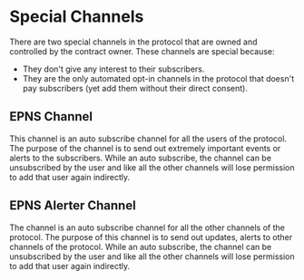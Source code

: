 # Special Channels

There are two special channels in the protocol that are owned and controlled by the contract owner. These channels are special because:

* They don't give any interest to their subscribers.
* They are the only automated opt-in channels in the protocol that doesn't pay subscribers \(yet add them without their direct consent\).

## EPNS Channel

This channel is an auto subscribe channel for all the users of the protocol. The purpose of the channel is to send out extremely important events or alerts to the subscribers. While an auto subscribe, the channel can be unsubscribed by the user and like all the other channels will lose permission to add that user again indirectly.

## EPNS Alerter Channel

The channel is an auto subscribe channel for all the other channels of the protocol. The purpose of this channel is to send out updates, alerts to other channels of the protocol. While an auto subscribe, the channel can be unsubscribed by the user and like all the other channels will lose permission to add that user again indirectly.

